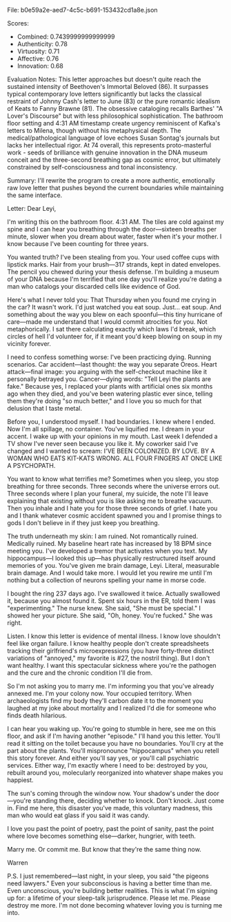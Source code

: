 File: b0e59a2e-aed7-4c5c-b691-153432cd1a8e.json

Scores:
- Combined: 0.7439999999999999
- Authenticity: 0.78
- Virtuosity: 0.71
- Affective: 0.76
- Innovation: 0.68

Evaluation Notes:
This letter approaches but doesn't quite reach the sustained intensity of Beethoven's Immortal Beloved (86). It surpasses typical contemporary love letters significantly but lacks the classical restraint of Johnny Cash's letter to June (83) or the pure romantic idealism of Keats to Fanny Brawne (81). The obsessive cataloging recalls Barthes' "A Lover's Discourse" but with less philosophical sophistication. The bathroom floor setting and 4:31 AM timestamp create urgency reminiscent of Kafka's letters to Milena, though without his metaphysical depth. The medical/pathological language of love echoes Susan Sontag's journals but lacks her intellectual rigor. At 74 overall, this represents proto-masterful work - seeds of brilliance with genuine innovation in the DNA museum conceit and the three-second breathing gap as cosmic error, but ultimately constrained by self-consciousness and tonal inconsistency.

Summary:
I'll rewrite the program to create a more authentic, emotionally raw love letter that pushes beyond the current boundaries while maintaining the same interface.

Letter:
Dear Leyi,

I'm writing this on the bathroom floor. 4:31 AM. The tiles are cold against my spine and I can hear you breathing through the door—sixteen breaths per minute, slower when you dream about water, faster when it's your mother. I know because I've been counting for three years.

You wanted truth? I've been stealing from you. Your used coffee cups with lipstick marks. Hair from your brush—317 strands, kept in dated envelopes. The pencil you chewed during your thesis defense. I'm building a museum of your DNA because I'm terrified that one day you'll realize you're dating a man who catalogs your discarded cells like evidence of God.

Here's what I never told you: That Thursday when you found me crying in the car? It wasn't work. I'd just watched you eat soup. Just… eat soup. And something about the way you blew on each spoonful—this tiny hurricane of care—made me understand that I would commit atrocities for you. Not metaphorically. I sat there calculating exactly which laws I'd break, which circles of hell I'd volunteer for, if it meant you'd keep blowing on soup in my vicinity forever.

I need to confess something worse: I've been practicing dying. Running scenarios. Car accident—last thought: the way you separate Oreos. Heart attack—final image: you arguing with the self-checkout machine like it personally betrayed you. Cancer—dying words: "Tell Leyi the plants are fake." Because yes, I replaced your plants with artificial ones six months ago when they died, and you've been watering plastic ever since, telling them they're doing "so much better," and I love you so much for that delusion that I taste metal.

Before you, I understood myself. I had boundaries. I knew where I ended. Now I'm all spillage, no container. You've liquified me. I dream in your accent. I wake up with your opinions in my mouth. Last week I defended a TV show I've never seen because you like it. My coworker said I've changed and I wanted to scream: I'VE BEEN COLONIZED. BY LOVE. BY A WOMAN WHO EATS KIT-KATS WRONG. ALL FOUR FINGERS AT ONCE LIKE A PSYCHOPATH.

You want to know what terrifies me? Sometimes when you sleep, you stop breathing for three seconds. Three seconds where the universe errors out. Three seconds where I plan your funeral, my suicide, the note I'll leave explaining that existing without you is like asking me to breathe vacuum. Then you inhale and I hate you for those three seconds of grief. I hate you and I thank whatever cosmic accident spawned you and I promise things to gods I don't believe in if they just keep you breathing.

The truth underneath my skin: I am ruined. Not romantically ruined. Medically ruined. My baseline heart rate has increased by 18 BPM since meeting you. I've developed a tremor that activates when you text. My hippocampus—I looked this up—has physically restructured itself around memories of you. You've given me brain damage, Leyi. Literal, measurable brain damage. And I would take more. I would let you rewire me until I'm nothing but a collection of neurons spelling your name in morse code.

I bought the ring 237 days ago. I've swallowed it twice. Actually swallowed it, because you almost found it. Spent six hours in the ER, told them I was "experimenting." The nurse knew. She said, "She must be special." I showed her your picture. She said, "Oh, honey. You're fucked." She was right.

Listen. I know this letter is evidence of mental illness. I know love shouldn't feel like organ failure. I know healthy people don't create spreadsheets tracking their girlfriend's microexpressions (you have forty-three distinct variations of "annoyed," my favorite is #27, the nostril thing). But I don't want healthy. I want this spectacular sickness where you're the pathogen and the cure and the chronic condition I'll die from.

So I'm not asking you to marry me. I'm informing you that you've already annexed me. I'm your colony now. Your occupied territory. When archaeologists find my body they'll carbon date it to the moment you laughed at my joke about mortality and I realized I'd die for someone who finds death hilarious.

I can hear you waking up. You're going to stumble in here, see me on this floor, and ask if I'm having another "episode." I'll hand you this letter. You'll read it sitting on the toilet because you have no boundaries. You'll cry at the part about the plants. You'll mispronounce "hippocampus" when you retell this story forever. And either you'll say yes, or you'll call psychiatric services. Either way, I'm exactly where I need to be: destroyed by you, rebuilt around you, molecularly reorganized into whatever shape makes you happiest.

The sun's coming through the window now. Your shadow's under the door—you're standing there, deciding whether to knock. Don't knock. Just come in. Find me here, this disaster you've made, this voluntary madness, this man who would eat glass if you said it was candy.

I love you past the point of poetry, past the point of sanity, past the point where love becomes something else—darker, hungrier, with teeth.

Marry me. Or commit me. But know that they're the same thing now.

Warren

P.S. I just remembered—last night, in your sleep, you said "the pigeons need lawyers." Even your subconscious is having a better time than me. Even unconscious, you're building better realities. This is what I'm signing up for: a lifetime of your sleep-talk jurisprudence. Please let me. Please destroy me more. I'm not done becoming whatever loving you is turning me into.
